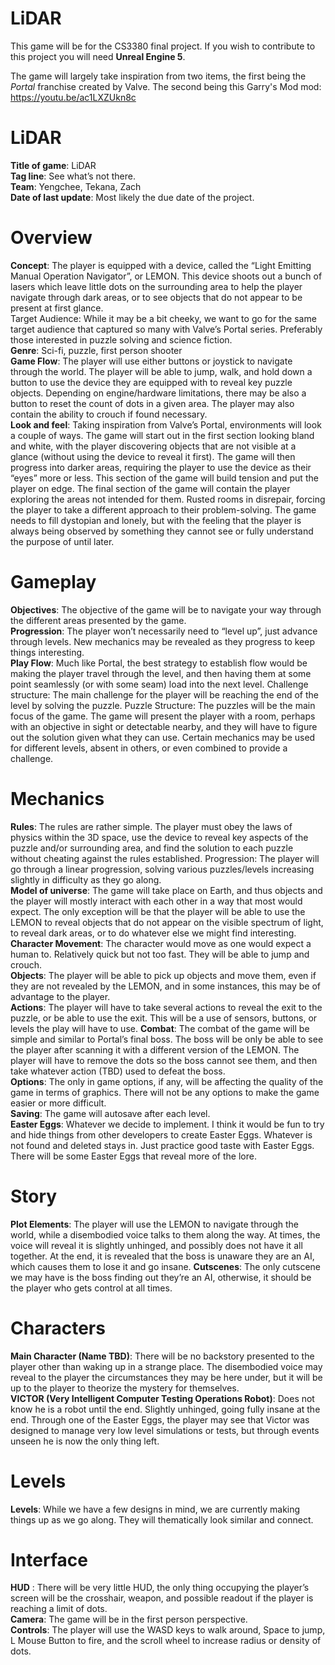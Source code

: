 # LiDAR
This game will be for the CS3380 final project. If you wish to contribute to this project you will need **Unreal Engine 5**.

The game will largely take inspiration from two items, the first being the *Portal* franchise created by Valve. The second being this Garry's Mod mod: https://youtu.be/ac1LXZUkn8c

# LiDAR
**Title of game**: LiDAR <br/>
**Tag line**: See what’s not there.<br/>
**Team**: Yengchee, Tekana, Zach<br/>
**Date of last update**: Most likely the due date of the project.<br/>
# Overview<br/>
**Concept**: The player is equipped with a device, called the “Light Emitting Manual Operation Navigator”, or LEMON. This device shoots out a bunch of lasers which leave little dots on the surrounding area to help the player navigate through dark areas, or to see objects that do not appear to be present at first glance.<br/>
Target Audience: While it may be a bit cheeky, we want to go for the same target audience that captured so many with Valve’s Portal series. Preferably those interested in puzzle solving and science fiction.<br/>
**Genre**: Sci-fi, puzzle, first person shooter<br/>
**Game Flow**: The player will use either buttons or joystick to navigate through the world. The player will be able to jump, walk, and hold down a button to use the device they are equipped with to reveal key puzzle objects. Depending on engine/hardware limitations, there may be also a button to reset the count of dots in a given area. The player may also contain the ability to crouch if found necessary. <br/>
**Look and feel**: Taking inspiration from Valve’s Portal, environments will look a couple of ways. The game will start out in the first section looking bland and white, with the player discovering objects that are not visible at a glance (without using the device to reveal it first). The game will then progress into darker areas, requiring the player to use the device as their “eyes” more or less. This section of the game will build tension and put the player on edge. The final section of the game will contain the player exploring the areas not intended for them. Rusted rooms in disrepair, forcing the player to take a different approach to their problem-solving. The game needs to fill dystopian and lonely, but with the feeling that the player is always being observed by something they cannot see or fully understand the purpose of until later.<br/>
# Gameplay<br/>
**Objectives**: The objective of the game will be to navigate your way through the different areas presented by the game. <br/>
**Progression**: The player won’t necessarily need to “level up”, just advance through levels. New mechanics may be revealed as they progress to keep things interesting.<br/>
**Play Flow**: Much like Portal, the best strategy to establish flow would be making the player travel through the level, and then having them at some point seamlessly (or with some seam) load into the next level.
Challenge structure: The main challenge for the player will be reaching the end of the level by solving the puzzle. 
Puzzle Structure: The puzzles will be the main focus of the game. The game will present the player with a room, perhaps with an objective in sight or detectable nearby, and they will have to figure out the solution given what they can use. Certain mechanics may be used for different levels, absent in others, or even combined to provide a challenge.<br/>
# Mechanics<br/>
**Rules**: The rules are rather simple. The player must obey the laws of physics within the 3D space, use the device to reveal key aspects of the puzzle and/or surrounding area, and find the solution to each puzzle without cheating against the rules established.
Progression: The player will go through a linear progression, solving various puzzles/levels increasing slightly in difficulty as they go along.<br/>
**Model of universe**: The game will take place on Earth, and thus objects and the player will mostly interact with each other in a way that most would expect. The only exception will be that the player will be able to use the LEMON to reveal objects that do not appear on the visible spectrum of light, to reveal dark areas, or to do whatever else we might find interesting.
**Character Movement**: The character would move as one would expect a human to. Relatively quick but not too fast. They will be able to jump and crouch.<br/>
**Objects**: The player will be able to pick up objects and move them, even if they are not revealed by the LEMON, and in some instances, this may be of advantage to the player.<br/>
**Actions**: The player will have to take several actions to reveal the exit to the puzzle, or be able to use the exit. This will be a use of sensors, buttons, or levels the play will have to use.
**Combat**: The combat of the game will be simple and similar to Portal’s final boss. The boss will be only be able to see the player after scanning it with a different version of the LEMON. The player will have to remove the dots so the boss cannot see them, and then take whatever action (TBD) used to defeat the boss.<br/>
**Options**: The only in game options, if any, will be affecting the quality of the game in terms of graphics. There will not be any options to make the game easier or more difficult.<br/>
**Saving**: The game will autosave after each level.<br/>
**Easter Eggs**: Whatever we decide to implement. I think it would be fun to try and hide things from other developers to create Easter Eggs. Whatever is not found and deleted stays in. Just practice good taste with Easter Eggs. There will be some Easter Eggs that reveal more of the lore.<br/>
# Story<br/>
**Plot Elements**: The player will use the LEMON to navigate through the world, while a disembodied voice talks to them along the way. At times, the voice will reveal it is slightly unhinged, and possibly does not have it all together. At the end, it is revealed that the boss is unaware they are an AI, which causes them to lose it and go insane.
**Cutscenes**: The only cutscene we may have is the boss finding out they’re an AI, otherwise, it should be the player who gets control at all times.<br/>
# Characters<br/>
**Main Character (Name TBD)**: There will be no backstory presented to the player other than waking up in a strange place. The disembodied voice may reveal to the player the circumstances they may be here under, but it will be up to the player to theorize the mystery for themselves.<br/>
**VICTOR (Very Intelligent Computer Testing Operations Robot)**: Does not know he is a robot until the end. Slightly unhinged, going fully insane at the end. Through one of the Easter Eggs, the player may see that Victor was designed to manage very low level simulations or tests, but through events unseen he is now the only thing left.<br/>
# Levels<br/>
**Levels**: While we have a few designs in mind, we are currently making things up as we go along. They will thematically look similar and connect.<br/>
# Interface<br/>
**HUD** : There will be very little HUD, the only thing occupying the player’s screen will be the crosshair, weapon, and possible readout if the player is reaching a limit of dots.<br/>
**Camera**: The game will be in the first person perspective.<br/>
**Controls**: The player will use the WASD keys to walk around, Space to jump, L Mouse Button to fire, and the scroll wheel to increase radius or density of dots.<br/>



